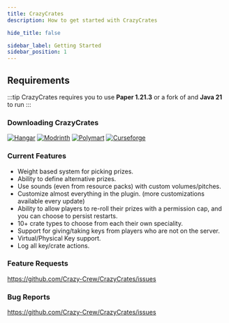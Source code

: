 ```yaml
---
title: CrazyCrates
description: How to get started with CrazyCrates

hide_title: false

sidebar_label: Getting Started
sidebar_position: 1
---
```

## Requirements
:::tip
CrazyCrates requires you to use **Paper  1.21.3** or a fork of and **Java 21** to run
:::

### Downloading CrazyCrates
[![Hangar](https://raw.githubusercontent.com/intergrav/devins-badges/v3/assets/cozy-minimal/available/hangar_64h.png)](https://hangar.papermc.io/CrazyCrew/CrazyCrates)
[![Modrinth](https://raw.githubusercontent.com/intergrav/devins-badges/v3/assets/cozy-minimal/available/modrinth_64h.png)](https://modrinth.com/plugin/crazycrates)
[![Polymart](https://raw.githubusercontent.com/intergrav/devins-badges/v3/assets/cozy-minimal/available/polymart_64h.png)](https://polymart.org/resource/crazy-crates.2120)
[![Curseforge](https://raw.githubusercontent.com/intergrav/devins-badges/v3/assets/cozy-minimal/available/curseforge_64h.png)](https://www.curseforge.com/minecraft/bukkit-plugins/crazycrates)

### Current Features
- Weight based system for picking prizes.
- Ability to define alternative prizes.
- Use sounds (even from resource packs) with custom volumes/pitches.
- Customize almost everything in the plugin. (more customizations available every update)
- Ability to allow players to re-roll their prizes with a permission cap, and you can choose to persist restarts.
- 10+ crate types to choose from each their own speciality.
- Support for giving/taking keys from players who are not on the server.
- Virtual/Physical Key support.
- Log all key/crate actions.

### Feature Requests
https://github.com/Crazy-Crew/CrazyCrates/issues

### Bug Reports
https://github.com/Crazy-Crew/CrazyCrates/issues
